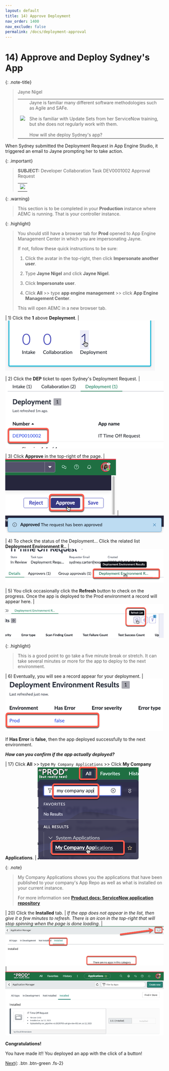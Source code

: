 ```yaml
---
layout: default
title: 14) Approve Deployment
nav_order: 1400
nav_exclude: false
permalink: /docs/deployment-approval
---
```


# 14) Approve and Deploy Sydney's App

{: .note-title}
> Jayne Nigel
> <table>
> <tbody>
> <tr>
> <td>
> <img src="https://creatorworkflowsnow.github.io/lab-aemc-utah/assets/images/2023-03-28-16-42-23.png">
> </td>
> <td>
> Jayne is familiar many different software methodologies such as Agile and SAFe.<br/> 
> <br/>
> She is familiar with Update Sets from her ServiceNow training, but she does not regularly work with them.<br/>
> <br/>
> How will she deploy Sydney's app?
> </td>
> </tr>
> </tbody>
> </table>

When Sydney submitted the Deployment Request in App Engine Studio, it triggered an email to Jayne prompting her to take action.

{: .important}
> **SUBJECT:** Developer Collaboration Task DEV0001002 Approval Request
> <table>
> <tbody>
> <tr>
> <td>
> <img src="https://creatorworkflowsnow.github.io/lab-aemc-utah/assets/images/2023-07-11-22-07-39.png">
> </td>
> </tr>
> </tbody>
> </table>

{: .warning}
>This section is to be completed in your **Production** instance where AEMC is running. That is your controller instance. 

{: .highlight}
> You should still have a browser tab for **Prod** opened to App Engine Management Center in which you are impersonating Jayne. 
>
> If not, follow these quick instructions to be sure:
>
> 1) Click the avatar in the top-right, then click **Impersonate another user**.
>
> 2) Type **Jayne Nigel** and click **Jayne Nigel**.
>
> 3) Click **Impersonate user**.
>
> 4) Click **All** >> type **app engine management** >> click **App Engine Management Center**.
>
> This will open AEMC in a new browser tab.

| 1) Click the **1** above **Deployment**.
| ![](../assets/images/2023-07-11-22-12-55.png)

| 2) Click the **DEP** ticket to open Sydney's Deployment Request. 
| ![](../assets/images/2023-07-11-22-15-03.png)

| 3) Click **Approve** in the top-right of the page. 
| ![](../assets/images/2023-07-11-16-56-47.png)
| ![](../assets/images/2023-07-11-17-01-13.png)

| 4) To check the status of the Deployment... Click the related list **Deployment Environment R..**
| ![](../assets/images/2023-07-11-22-17-50.png)

| 5) You click occasionally click the **Refresh** button to check on the progress. Once the app is deployed to the Prod environment a record will appear here. 
| ![](../assets/images/2023-07-11-22-18-45.png)

{: .highlight}
> This is a good point to go take a five minute break or stretch. It can take several minutes or more for the app to deploy to the next environment.

| 6) Eventually, you will see a record appear for your deployment. 
| ![](../assets/images/2023-07-11-22-20-02.png)

If **Has Error** is **false**, then the app deployed successfully to the next environment. 

***How can you confirm if the app actually deployed?***

| 17) Click **All** >> type ```My Company Applications``` >> Click **My Company Applications**.
| ![](../assets/images/2023-07-11-22-22-05.png)

{: .note}
> My Company Applications shows you the applications that have been published to your company's App Repo as well as what is installed on your current instance. 
>
> For more information see **[Product docs: ServiceNow application repository](https://docs.servicenow.com/csh?topicname=app-repo.html&version=latest)**

| 20) Click the **Installed** tab.
| *If the app does not appear in the list, then give it a few minutes to refresh.  There is an icon in the top-right that will stop spinning when the page is done loading.*
| ![](../assets/images/2023-07-11-22-23-47.png)
| ![](../assets/images/2023-07-12-08-29-21.png)

**Congratulations!**  

You have made it!! You deployed an app with the click of a button!

[Next](/lab-aemc-utah/docs/optional-setup-tasks){: .btn .btn-green .fs-2}